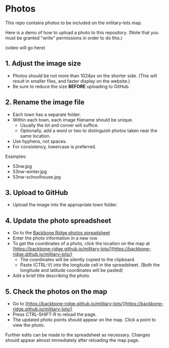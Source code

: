 # Photos

This repo contains photos to be included on the military-lots map.

Here is a demo of how to upload a photo to this repository.  (Note that you must be granted "write" permissions in order to do this.)

(video will go here)


## 1. Adjust the image size

- Photos should be not more than 1024px on the shorter side.
  (This will result in smaller files, and faster display on the website.)
- Be sure to reduce the size **BEFORE** uploading to GitHub.

## 2. Rename the image file

- Each town has a separate folder.
- Within each town, each image filename should be unique.
    - Usually the lot and corner will suffice.
    - Optionally, add a word or two to distinguish photos taken near the same location.
- Use hyphens, not spaces.
- For consistency, lowercase is preferred.

Examples:
- 53nw.jpg
- 53nw-winter.jpg
- 53nw-schoolhouse.jpg

## 3. Upload to GitHub

- Upload the image into the appropriate town folder.

## 4. Update the photo spreadsheet

- Go to the [Backbone Ridge photos spreadsheet](https://docs.google.com/spreadsheets/d/1ShUDiRpW_t_C6RUwkKxcUR4WKdkfWqF0mEbiWhCGDX0/edit?usp=sharing)
- Enter the photo information in a new row
- To get the coordinates of a photo, click the location on the map at [https://backbone-ridge.github.io/military-lots/](https://backbone-ridge.github.io/military-lots/)
    - The coordinates will be silently copied to the clipboard.
    - Paste (CTRL-V) into the longitude cell in the spreadsheet.
      (Both the longitude and latitude coordinates will be pasted)
- Add a brief title describing the photo.

## 5. Check the photos on the map
- Go to [https://backbone-ridge.github.io/military-lots/](https://backbone-ridge.github.io/military-lots/)
- Press CTRL-SHIFT-R to reload the page.
- The updated photo points should appear on the map.  Click a point to view the photo.

Further edits can be made to the spreadsheet as necessary.  Changes should appear almost immediately after reloading the map page.